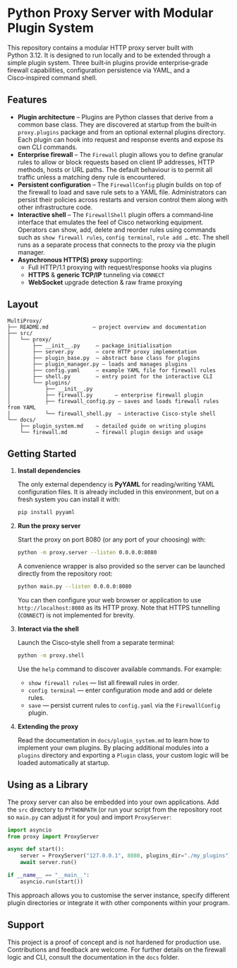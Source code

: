 # Python Proxy Server with Modular Plugin System

This repository contains a modular HTTP proxy server built with Python 3.12. It is designed to run locally and to be extended through a simple plugin system. Three built‑in plugins provide enterprise‑grade firewall capabilities, configuration persistence via YAML, and a Cisco‑inspired command shell.

## Features

- **Plugin architecture** – Plugins are Python classes that derive from a common base class. They are discovered at startup from the built‑in `proxy.plugins` package and from an optional external plugins directory. Each plugin can hook into request and response events and expose its own CLI commands.
- **Enterprise firewall** – The `Firewall` plugin allows you to define granular rules to allow or block requests based on client IP addresses, HTTP methods, hosts or URL paths. The default behaviour is to permit all traffic unless a matching deny rule is encountered.
- **Persistent configuration** – The `FirewallConfig` plugin builds on top of the firewall to load and save rule sets to a YAML file. Administrators can persist their policies across restarts and version control them along with other infrastructure code.
- **Interactive shell** – The `FirewallShell` plugin offers a command‑line interface that emulates the feel of Cisco networking equipment. Operators can show, add, delete and reorder rules using commands such as `show firewall rules`, `config terminal`, `rule add …` etc. The shell runs as a separate process that connects to the proxy via the plugin manager.
- **Asynchronous HTTP(S) proxy** supporting:
  * Full HTTP/1.1 proxying with request/response hooks via plugins
  * **HTTPS** & **generic TCP/IP** tunneling via `CONNECT`
  * **WebSocket** upgrade detection & raw frame proxying

## Layout

```
MultiProxy/
├── README.md              – project overview and documentation
├── src/
│   └── proxy/
│       ├── __init__.py     – package initialisation
│       ├── server.py       – core HTTP proxy implementation
│       ├── plugin_base.py  – abstract base class for plugins
│       ├── plugin_manager.py – loads and manages plugins
│       ├── config.yaml     – example YAML file for firewall rules
│       ├── shell.py        – entry point for the interactive CLI
│       └── plugins/
│           ├── __init__.py
│           ├── firewall.py       – enterprise firewall plugin
│           ├── firewall_config.py – saves and loads firewall rules from YAML
│           └── firewall_shell.py  – interactive Cisco‑style shell
└── docs/
    ├── plugin_system.md    – detailed guide on writing plugins
    └── firewall.md         – firewall plugin design and usage
```

## Getting Started

1. **Install dependencies**

   The only external dependency is **PyYAML** for reading/writing YAML configuration files. It is already included in this environment, but on a fresh system you can install it with:

   ```bash
   pip install pyyaml
   ```

2. **Run the proxy server**

    Start the proxy on port 8080 (or any port of your choosing) with:

    ```bash
    python -m proxy.server --listen 0.0.0.0:8080
    ```

    A convenience wrapper is also provided so the server can be launched
    directly from the repository root:

    ```bash
    python main.py --listen 0.0.0.0:8080
    ```

   You can then configure your web browser or application to use `http://localhost:8080` as its HTTP proxy. Note that HTTPS tunnelling (`CONNECT`) is not implemented for brevity.

3. **Interact via the shell**

   Launch the Cisco‑style shell from a separate terminal:

   ```bash
   python -m proxy.shell
   ```

   Use the `help` command to discover available commands. For example:

   - `show firewall rules` — list all firewall rules in order.
   - `config terminal` — enter configuration mode and add or delete rules.
   - `save` — persist current rules to `config.yaml` via the `FirewallConfig` plugin.

4. **Extending the proxy**

    Read the documentation in `docs/plugin_system.md` to learn how to implement your own plugins. By placing additional modules into a `plugins` directory and exporting a `Plugin` class, your custom logic will be loaded automatically at startup.

## Using as a Library

The proxy server can also be embedded into your own applications.  Add the
`src` directory to `PYTHONPATH` (or run your script from the repository root so
`main.py` can adjust it for you) and import `ProxyServer`:

```python
import asyncio
from proxy import ProxyServer

async def start():
    server = ProxyServer("127.0.0.1", 8080, plugins_dir="./my_plugins")
    await server.run()

if __name__ == "__main__":
    asyncio.run(start())
```

This approach allows you to customise the server instance, specify different
plugin directories or integrate it with other components within your program.

## Support

This project is a proof of concept and is not hardened for production use. Contributions and feedback are welcome. For further details on the firewall logic and CLI, consult the documentation in the `docs` folder.
